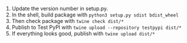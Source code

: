 1. Update the version number in setup.py.
2. In the shell, build package with `python3 setup.py sdist bdist_wheel`
3. Then check package with `twine check dist/*`
4. Publish to Test PyPI with `twine upload --repository testpypi dist/*`
5. If everything looks good, publish with `twine upload dist/*`
